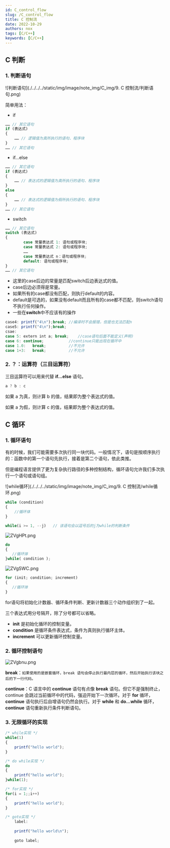 ```yaml
---
id: C_control_flow
slug: /C_control_flow
title: C 控制流
date: 2022-10-29
authors: nox
tags: [C/C++]
keywords: [C/C++]
---
```


<!-- truncate -->

## C 判断

### 1. 判断语句

![判断语句](./../../../static/img/image/note_img/C_img/9. C 控制流/判断语句.png) 

简单用法：

+ if

```js
…… // 其它语句
if (表达式)
{
    …… // 逻辑值为真所执行的语句、程序块
}
…… // 其它语句
```

+ if...else

```js
…… // 其它语句
if (表达式)
{
    …… // 表达式的逻辑值为真所执行的语句、程序块
}
else
{
    …… // 表达式的逻辑值为假所执行的语句、程序块
}
…… // 其它语句
```

+ switch

```js
…… // 其它语句
switch (表达式)
{
        case 常量表达式 1: 语句或程序块;
        case 常量表达式 2: 语句或程序块;
        ……
        case 常量表达式 n：语句或程序块;
        default: 语句或程序块;
}
…… // 其它语句
```

+ 这里的case后边的常量是匹配switch后边表达式的值。
+ case后边必须得是常量。
+ 如果所有的case都没有匹配，则执行default的内容。
+ default是可选的，如果没有default而且所有的case都不匹配，则switch语句不执行任何操作。
+ 一些在**switch**中不应该有的操作

```js
case4: printf("4\n");break;	//编译时不会报错，但是也无法匹配n
case5: printf("4\n");break;
csae:
case 5: extern int a; break;	//case语句后面不能定义(声明)
case 6: continue;	        //continue只能出现在循环中
case 1.0:	break;	        //不允许
case 1+3:	break;	        //不允许
```

### 2. ？：运算符（三目运算符）

三目运算符可以用来代替 **if...else** 语句。

```js
a ? b : c
```

如果 a 为真，则计算 b 的值，结果即为整个表达式的值。

如果 a 为假，则计算 c 的值，结果即为整个表达式的值。

## C 循环

### 1. 循环语句

有的时候，我们可能需要多次执行同一块代码。一般情况下，语句是按顺序执行的：函数中的第一个语句先执行，接着是第二个语句，依此类推。

但是编程语言提供了更为复杂执行路径的多种控制结构，循环语句允许我们多次执行一个语句或语句组。

![while循环](./../../../static/img/image/note_img/C_img/9. C 控制流/while循环.png)

```js
while (condition)
{
    //循环体
}

while(i >= 1, --j)   // 该语句会以逗号后的j为while的判断条件
```

![ZVgHPt.png](https://www.helloimg.com/images/2022/10/30/ZVgHPt.png)

```js
do
{
   //循环体
}while( condition );
```

![ZVgSWC.png](https://www.helloimg.com/images/2022/10/30/ZVgSWC.png)

```js
for (init; condition; increment)
{
   //循环体
}
```

for语句将初始化计数器、循环条件判断、更新计数器三个动作组织到了一起。

三个表达式用分号隔开，除了分号都可以省略。

+ **init** 是初始化循环的控制变量。
+ **condition** 是循环条件表达式，条件为真则执行循环主体。
+ **increment** 可以更新循环控制变量。

### 2. 循环控制语句

![ZVgbnu.png](https://www.helloimg.com/images/2022/10/30/ZVgbnu.png)

**break**：`如果使用的是嵌套循环，break 语句会停止执行最内层的循环，然后开始执行该块之后的下一行代码。`

**continue**：C 语言中的 **continue** 语句有点像 **break** 语句。但它不是强制终止，continue 会跳过当前循环中的代码，强迫开始下一次循环。对于 **for** 循环，**continue** 语句执行后自增语句仍然会执行。对于 **while** 和 **do...while** 循环，**continue** 语句重新执行条件判断语句。

### 3. 无限循环的实现

```js
/* while实现 */
while(1)
{
    printf("hello world");
}

/* do while实现 */
do
{
    printf("hello world");
}while(1);

/* for实现 */    
for(i = 1;;i++)
{
	printf("hello world");  
}

/* goto实现 */
 	label:
	
	printf("hello world\n");
	
	goto label;		
```
